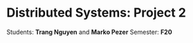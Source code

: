 <h1>Distributed Systems: Project 2</h1>

Students: <b>Trang Nguyen</b> and <b>Marko Pezer</b>
Semester: <b>F20</b>
